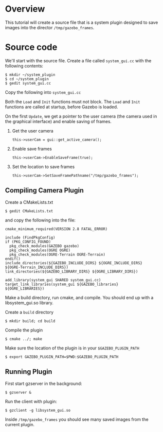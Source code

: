 # Overview

This tutorial will create a source file that is a system plugin designed to save images into the director `/tmp/gazebo_frames`.

# Source code

We'll start with the source file. Create a file called `system_gui.cc` with the following contents:

~~~
$ mkdir ~/system_plugin
$ cd ~/system_plugin
$ gedit system_gui.cc
~~~

Copy the following into `system_gui.cc`

<include from='/#include/' src='http://bitbucket.org/osrf/gazebo/raw/gazebo_4.0/examples/plugins/system_gui_plugin/system_gui.cc' />

Both the `Load` and `Init` functions must not block. The `Load` and `Init` functions are called at startup, before Gazebo is loaded.

On the first `Update`, we get a pointer to the user camera (the camera used in the graphical interface) and enable saving of frames.

1.  Get the user camera

        this->userCam = gui::get_active_camera();
2.  Enable save frames

        this->userCam->EnableSaveFrame(true);
3.  Set the location to save frames

        this->userCam->SetSaveFramePathname("/tmp/gazebo_frames");

## Compiling Camera Plugin

Create a CMakeLists.txt 

~~~
$ gedit CMakeLists.txt 
~~~

and copy the following into the file:

~~~
cmake_minimum_required(VERSION 2.8 FATAL_ERROR)

include (FindPkgConfig)
if (PKG_CONFIG_FOUND)
  pkg_check_modules(GAZEBO gazebo)
  pkg_check_modules(OGRE OGRE)
  pkg_check_modules(OGRE-Terrain OGRE-Terrain)
endif()
include_directories(${GAZEBO_INCLUDE_DIRS} ${OGRE_INCLUDE_DIRS} ${OGRE-Terrain_INCLUDE_DIRS})
link_directories(${GAZEBO_LIBRARY_DIRS} ${OGRE_LIBRARY_DIRS})

add_library(system_gui SHARED system_gui.cc)
target_link_libraries(system_gui ${GAZEBO_libraries} ${OGRE_LIBRARIES})
~~~

Make a build directory, run cmake, and compile. You should end up with a libsystem_gui.so library.

Create a `build` directory

~~~
$ mkdir build; cd build
~~~

Compile the plugin

~~~
$ cmake ../; make
~~~

Make sure the location of the plugin is in your `$GAZEBO_PLUGIN_PATH`

~~~
$ export GAZEBO_PLUGIN_PATH=$PWD:$GAZEBO_PLUGIN_PATH
~~~

## Running Plugin

First start gzserver in the background:

~~~
$ gzserver &
~~~

Run the client with plugin:

~~~
$ gzclient -g libsystem_gui.so
~~~

Inside `/tmp/gazebo_frames` you should see many saved images from the current plugin.
